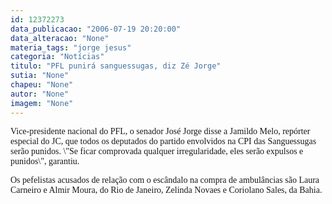 ```yaml
---
id: 12372273
data_publicacao: "2006-07-19 20:20:00"
data_alteracao: "None"
materia_tags: "jorge jesus"
categoria: "Notícias"
titulo: "PFL punirá sanguessugas, diz Zé Jorge"
sutia: "None"
chapeu: "None"
autor: "None"
imagem: "None"
---
```

<p><P><FONT face=Verdana>Vice-presidente nacional do PFL, o senador José Jorge disse a Jamildo Melo, repórter especial do JC, que todos os deputados do partido envolvidos na CPI das Sanguessugas serão punidos. \"Se ficar comprovada qualquer irregularidade, eles serão expulsos e punidos\", garantiu.</FONT></P></p>
<p><P><FONT face=Verdana>Os pefelistas acusados de relação com o escândalo na compra de ambulâncias são Laura Carneiro e Almir Moura, do Rio de Janeiro, Zelinda Novaes e Coriolano Sales, da Bahia.</FONT></P> </p>
